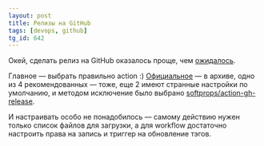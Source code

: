 ```yaml
---
layout: post
title: Релизы на GitHub
tags: [devops, github]
tg_id: 642
---
```

Окей, сделать релиз на GitHub оказалось проще, чем [ожидалось](/2025/07/31/github-actions-cache.html).

Главное — выбрать правильно action :) [Официальное](https://github.com/actions/create-release) — в архиве, одно из 4 рекомендованных — тоже, еще 2 имеют странные настройки по умолчанию, и методом исключение было выбрано [softprops/action-gh-release](https://github.com/softprops/action-gh-release).

И настраивать особо не понадобилось — самому действию нужен только список файлов для загрузки, а для workflow достаточно настроить права на запись и триггер на обновление тэгов.
